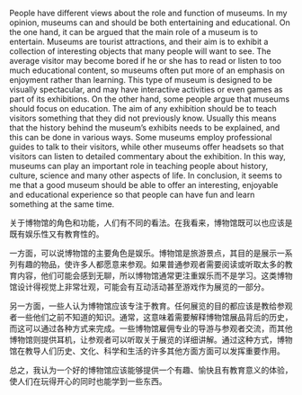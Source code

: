 People have different views about the role and function of
museums. In my opinion, museums can and should be both
entertaining and educational.
On the one hand, it can be argued that the main role of a
museum is to entertain. Museums are tourist attractions, and
their aim is to exhibit a collection of interesting objects that
many people will want to see. The average visitor may
become bored if he or she has to read or listen to too much
educational content, so museums often put more of an
emphasis on enjoyment rather than learning. This type of
museum is designed to be visually spectacular, and may
have interactive activities or even games as part of its
exhibitions.
On the other hand, some people argue that museums should
focus on education. The aim of any exhibition should be to
teach visitors something that they did not previously know.
Usually this means that the history behind the museum’s
exhibits needs to be explained, and this can be done in
various ways. Some museums employ professional guides to
talk to their visitors, while other museums offer headsets so
that visitors can listen to detailed commentary about the
exhibition. In this way, museums can play an important role
in teaching people about history, culture, science and many
other aspects of life.
In conclusion, it seems to me that a good museum should be
able to offer an interesting, enjoyable and educational
experience so that people can have fun and learn something
at the same time.

关于博物馆的角色和功能，人们有不同的看法。在我看来，博物馆既可以也应该是既有娱乐性又有教育性的。

一方面，可以说博物馆的主要角色是娱乐。博物馆是旅游景点，其目的是展示一系列有趣的物品，使许多人都愿意来参观。如果普通参观者需要阅读或听取太多的教育内容，他们可能会感到无聊，所以博物馆通常更注重娱乐而不是学习。这类博物馆设计得视觉上非常壮观，可能会有互动活动甚至游戏作为展览的一部分。

另一方面，一些人认为博物馆应该专注于教育。任何展览的目的都应该是教给参观者一些他们之前不知道的知识。通常，这意味着需要解释博物馆展品背后的历史，而这可以通过各种方式来完成。一些博物馆雇佣专业的导游与参观者交流，而其他博物馆则提供耳机，让参观者可以听取关于展览的详细讲解。通过这种方式，博物馆在教导人们历史、文化、科学和生活的许多其他方面方面可以发挥重要作用。

总之，我认为一个好的博物馆应该能够提供一个有趣、愉快且有教育意义的体验，使人们在玩得开心的同时也能学到一些东西。